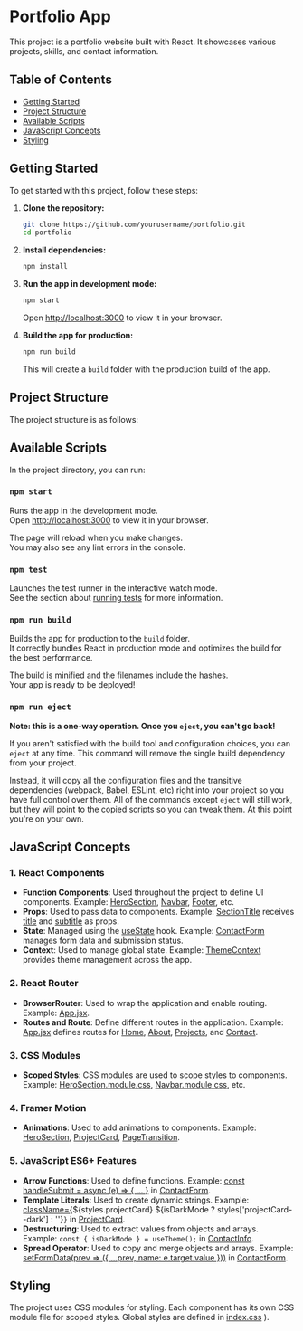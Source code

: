 # Portfolio App

This project is a portfolio website built with React. It showcases various projects, skills, and contact information.

## Table of Contents

- [Getting Started](#getting-started)
- [Project Structure](#project-structure)
- [Available Scripts](#available-scripts)
- [JavaScript Concepts](#javascript-concepts)
- [Styling](#styling)

## Getting Started

To get started with this project, follow these steps:

1. **Clone the repository:**

   ```sh
   git clone https://github.com/yourusername/portfolio.git
   cd portfolio
   ```

2. **Install dependencies:**

   ```sh
   npm install
   ```

3. **Run the app in development mode:**

   ```sh
   npm start
   ```

   Open [http://localhost:3000](http://localhost:3000) to view it in your browser.

4. **Build the app for production:**

   ```sh
   npm run build
   ```

   This will create a `build` folder with the production build of the app.

## Project Structure

The project structure is as follows:

## Available Scripts

In the project directory, you can run:

### `npm start`

Runs the app in the development mode.\
Open [http://localhost:3000](http://localhost:3000) to view it in your browser.

The page will reload when you make changes.\
You may also see any lint errors in the console.

### `npm test`

Launches the test runner in the interactive watch mode.\
See the section about [running tests](https://facebook.github.io/create-react-app/docs/running-tests) for more information.

### `npm run build`

Builds the app for production to the `build` folder.\
It correctly bundles React in production mode and optimizes the build for the best performance.

The build is minified and the filenames include the hashes.\
Your app is ready to be deployed!

### `npm run eject`

**Note: this is a one-way operation. Once you `eject`, you can't go back!**

If you aren't satisfied with the build tool and configuration choices, you can `eject` at any time. This command will remove the single build dependency from your project.

Instead, it will copy all the configuration files and the transitive dependencies (webpack, Babel, ESLint, etc) right into your project so you have full control over them. All of the commands except `eject` will still work, but they will point to the copied scripts so you can tweak them. At this point you're on your own.

## JavaScript Concepts

### 1. **React Components**

- **Function Components**: Used throughout the project to define UI components. Example: [HeroSection](http://_vscodecontentref_/3), [Navbar](http://_vscodecontentref_/4), [Footer](http://_vscodecontentref_/5), etc.
- **Props**: Used to pass data to components. Example: [SectionTitle](http://_vscodecontentref_/6) receives [title](http://_vscodecontentref_/7) and [subtitle](http://_vscodecontentref_/8) as props.
- **State**: Managed using the [useState](http://_vscodecontentref_/9) hook. Example: [ContactForm](http://_vscodecontentref_/10) manages form data and submission status.
- **Context**: Used to manage global state. Example: [ThemeContext](http://_vscodecontentref_/11) provides theme management across the app.

### 2. **React Router**

- **BrowserRouter**: Used to wrap the application and enable routing. Example: [App.jsx](http://_vscodecontentref_/12).
- **Routes and Route**: Define different routes in the application. Example: [App.jsx](http://_vscodecontentref_/13) defines routes for [Home](http://_vscodecontentref_/14), [About](http://_vscodecontentref_/15), [Projects](http://_vscodecontentref_/16), and [Contact](http://_vscodecontentref_/17).

### 3. **CSS Modules**

- **Scoped Styles**: CSS modules are used to scope styles to components. Example: [HeroSection.module.css](http://_vscodecontentref_/18), [Navbar.module.css](http://_vscodecontentref_/19), etc.

### 4. **Framer Motion**

- **Animations**: Used to add animations to components. Example: [HeroSection](http://_vscodecontentref_/20), [ProjectCard](http://_vscodecontentref_/21), [PageTransition](http://_vscodecontentref_/22).

### 5. **JavaScript ES6+ Features**

- **Arrow Functions**: Used to define functions. Example: [const handleSubmit = async (e) => { ... }](http://_vscodecontentref_/23) in [ContactForm](http://_vscodecontentref_/24).
- **Template Literals**: Used to create dynamic strings. Example: [className={](http://_vscodecontentref_/25)${styles.projectCard} ${isDarkMode ? styles['projectCard--dark'] : ''}`}` in [ProjectCard](http://_vscodecontentref_/26).
- **Destructuring**: Used to extract values from objects and arrays. Example: `const { isDarkMode } = useTheme();` in [ContactInfo](http://_vscodecontentref_/27).
- **Spread Operator**: Used to copy and merge objects and arrays. Example: [setFormData(prev => ({ ...prev, name: e.target.value }))](http://_vscodecontentref_/28) in [ContactForm](http://_vscodecontentref_/29).

## Styling

The project uses CSS modules for styling. Each component has its own CSS module file for scoped styles. Global styles are defined in [index.css](http://_vscodecontentref_/95) ).
